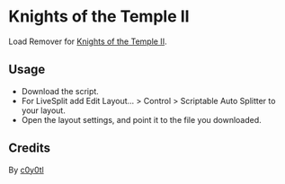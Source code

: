 # Knights of the Temple II
Load Remover for [Knights of the Temple II](https://www.speedrun.com/Knights_of_the_Temple_II).
## Usage
* Download the script.
* For LiveSplit add Edit Layout... > Control > Scriptable Auto Splitter to your layout.
* Open the layout settings, and point it to the file you downloaded.
## Credits
By [c0y0tl](https://www.twitch.tv/c0y0tl)
